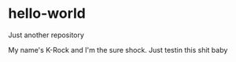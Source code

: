 # hello-world
Just another repository

My name's K-Rock and I'm the sure shock.  Just testin this shit baby
